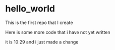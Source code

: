 # hello_world
This is the first repo that I create

Here is some more code that i have not yet written

it is 10:29 and i just made a change